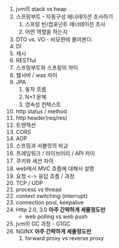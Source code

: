 1. jvm의 stack vs heap
2. 스프링부트 - 자동구성 애너테이션 조사하기
   1. 스프링 빈/컴포넌트 애너테이션 조사
   2. 어떤 역할을 하는지
3. DTO vs. VO - 비모한테 물어본다.
4. DI
5. 캐시
6. RESTful
7. 스프링부트와 스프링의 차이
8. 웹서버 / was 차이
9. JPA
   1. 동작 흐름
   2. N+1 문제
   3. 영속성 컨텍스트
10. http status / method
11. http header(req/res)
12. 트랜잭션
13. CORS
14. AOP
15. 스프링과 서블릿의 비교
16. 프레임워크 / 라이브러리 / API 차이
17. 쿠키와 세션 차이
18. web에서 MVC 흐름에 대해서 설명
19. 요청 <-> 응답 흐름 / 과정
20. TCP / UDP
21. process vs thread
22. context switching (interrupt)
23. connection pool, keepalive
24. Http 2.0, 3.0 **아주 간략하게 세줄정도만**
    - web polling vs web push
25. jvm의 GC 과정 - G1GC
26. NGINX **아주 간략하게 세줄정도만**
    1. forward proxy vs reverse proxy
